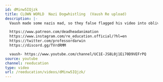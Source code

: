 ```yaml
---
id: dMinw5IQjzk
title: CLOWN WORLD  Nazi Dogwhistling  (Vaush Re upload)
description: |-
  Vaush made some nazis mad, so they false flagged his video into oblivion. This is a Mirror

  https://www.patreon.com/deadheadanimation
  https://www.instagram.com/re_education.official/?hl=en
  https://twitter.com/professordarwin
  https://discord.gg/TVrdRMM

  vaush- https://www.youtube.com/channel/UC1E-JS8L0j1Ei70D9VEFrPQ
source: youtube
channel: reeducation
type: video
url: /reeducation/videos/dMinw5IQjzk/
---
```

